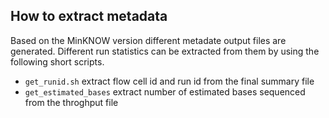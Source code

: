 ## How to extract metadata
Based on the MinKNOW version different metadate output files are generated. Different run statistics can be extracted from them by using the following short scripts.

* `get_runid.sh` extract flow cell id and run id from the final summary file
*  `get_estimated_bases` extract number of estimated bases sequenced from the throghput file
